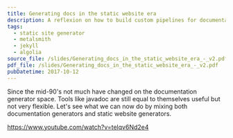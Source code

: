 ```yaml
---
title: Generating docs in the static website era
description: A reflexion on how to build custom pipelines for documentations based on static website generators.
tags:
  - static site generator
  - metalsmith
  - jekyll
  - algolia
source_file: /slides/Generating_docs_in_the_static_website_era_-_v2.pdf
pdf_file: /slides/Generating_docs_in_the_static_website_era_-_v2.pdf
pubDatetime: 2017-10-12
---
```


Since the mid-90's not much have changed on the documentation generator space. Tools like javadoc are still equal to themselves useful but not very flexible. Let's see what we can now do by mixing both documentation generators and static website generators.

https://www.youtube.com/watch?v=telqv6Nd2e4
